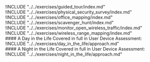 
<div class="boxtext">
!INCLUDE "../../exercises/guided_tour/index.md"
</div>

<div class="boxtext">
!INCLUDE "../../exercises/physical_security_survey/index.md"
</div>

<div class="boxtext">
!INCLUDE "../../exercises/office_mapping/index.md"
</div>

<div class="boxtext">
!INCLUDE "../../exercises/scavenger_hunt/index.md"
</div>

<div class="boxtext">
!INCLUDE "../../exercises/monitor_open_wireless_traffic/index.md"
</div>

<div class="boxtext">
!INCLUDE "../../exercises/wireless_range_mapping/index.md"
</div>

<div class="boxtext">
#### A Day in the Life
Covered in full in User Device Assessment:
!INCLUDE "../../exercises/day_in_the_life/approach.md"
</div>

<div class="boxtext">
#### A Night in the Life
Covered in full in User Device Assessment:
!INCLUDE "../../exercises/night_in_the_life/approach.md"
</div>
